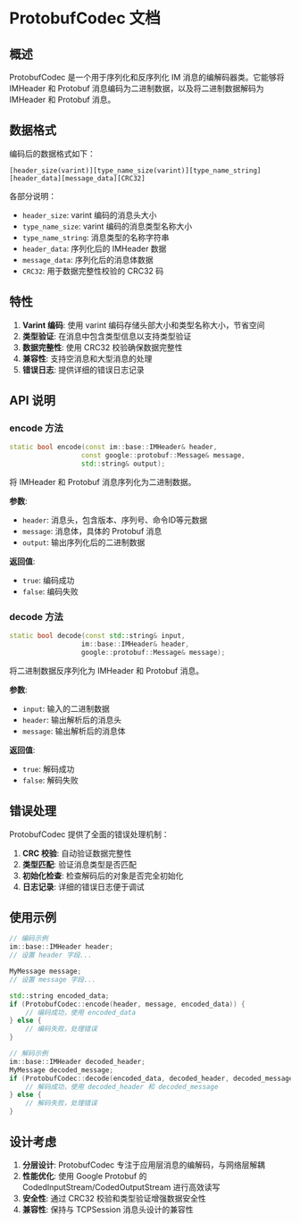 # ProtobufCodec 文档

## 概述

ProtobufCodec 是一个用于序列化和反序列化 IM 消息的编解码器类。它能够将 IMHeader 和 Protobuf 消息编码为二进制数据，以及将二进制数据解码为 IMHeader 和 Protobuf 消息。

## 数据格式

编码后的数据格式如下：

```
[header_size(varint)][type_name_size(varint)][type_name_string][header_data][message_data][CRC32]
```

各部分说明：
- `header_size`: varint 编码的消息头大小
- `type_name_size`: varint 编码的消息类型名称大小
- `type_name_string`: 消息类型的名称字符串
- `header_data`: 序列化后的 IMHeader 数据
- `message_data`: 序列化后的消息体数据
- `CRC32`: 用于数据完整性校验的 CRC32 码

## 特性

1. **Varint 编码**: 使用 varint 编码存储头部大小和类型名称大小，节省空间
2. **类型验证**: 在消息中包含类型信息以支持类型验证
3. **数据完整性**: 使用 CRC32 校验确保数据完整性
4. **兼容性**: 支持空消息和大型消息的处理
5. **错误日志**: 提供详细的错误日志记录

## API 说明

### encode 方法

```cpp
static bool encode(const im::base::IMHeader& header, 
                  const google::protobuf::Message& message, 
                  std::string& output);
```

将 IMHeader 和 Protobuf 消息序列化为二进制数据。

**参数**:
- `header`: 消息头，包含版本、序列号、命令ID等元数据
- `message`: 消息体，具体的 Protobuf 消息
- `output`: 输出序列化后的二进制数据

**返回值**:
- `true`: 编码成功
- `false`: 编码失败

### decode 方法

```cpp
static bool decode(const std::string& input, 
                  im::base::IMHeader& header, 
                  google::protobuf::Message& message);
```

将二进制数据反序列化为 IMHeader 和 Protobuf 消息。

**参数**:
- `input`: 输入的二进制数据
- `header`: 输出解析后的消息头
- `message`: 输出解析后的消息体

**返回值**:
- `true`: 解码成功
- `false`: 解码失败

## 错误处理

ProtobufCodec 提供了全面的错误处理机制：

1. **CRC 校验**: 自动验证数据完整性
2. **类型匹配**: 验证消息类型是否匹配
3. **初始化检查**: 检查解码后的对象是否完全初始化
4. **日志记录**: 详细的错误日志便于调试

## 使用示例

```cpp
// 编码示例
im::base::IMHeader header;
// 设置 header 字段...

MyMessage message;
// 设置 message 字段...

std::string encoded_data;
if (ProtobufCodec::encode(header, message, encoded_data)) {
    // 编码成功，使用 encoded_data
} else {
    // 编码失败，处理错误
}

// 解码示例
im::base::IMHeader decoded_header;
MyMessage decoded_message;
if (ProtobufCodec::decode(encoded_data, decoded_header, decoded_message)) {
    // 解码成功，使用 decoded_header 和 decoded_message
} else {
    // 解码失败，处理错误
}
```

## 设计考虑

1. **分层设计**: ProtobufCodec 专注于应用层消息的编解码，与网络层解耦
2. **性能优化**: 使用 Google Protobuf 的 CodedInputStream/CodedOutputStream 进行高效读写
3. **安全性**: 通过 CRC32 校验和类型验证增强数据安全性
4. **兼容性**: 保持与 TCPSession 消息头设计的兼容性